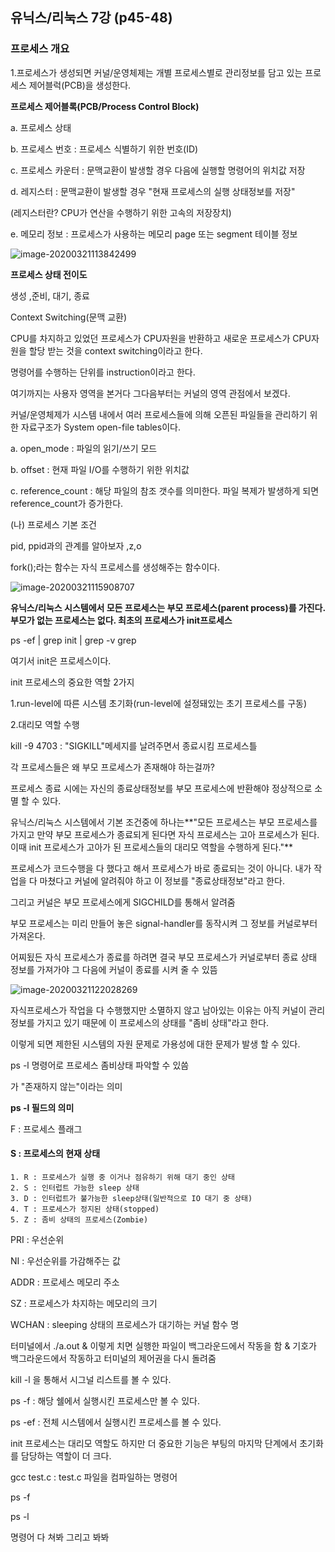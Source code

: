 ## 유닉스/리눅스 7강 (p45-48)

### 프로세스 개요

1.프로세스가 생성되면 커널/운영체제는 개별 프로세스별로 관리정보를 담고 있는 프로세스 제어블럭(PCB)을 생성한다.

**프로세스 제어블록(PCB/Process Control Block)**

a. 프로세스 상태

b. 프로세스 번호 : 프로세스 식별하기 위한 번호(ID)

c. 프로세스 카운터 : 문맥교환이 발생할 경우 다음에 실행할 명령어의 위치값 저장

d. 레지스터 : 문맥교환이 발생할 경우 "현재 프로세스의 실행 상태정보를 저장"

(레지스터란? CPU가 연산을 수행하기 위한 고속의 저장장치)

e. 메모리 정보 :  프로세스가 사용하는 메모리 page 또는 segment 테이블 정보

![image-20200321113842499](C:\Users\KAUstar\AppData\Roaming\Typora\typora-user-images\image-20200321113842499.png)

**프로세스 상태 전이도**

생성 ,준비, 대기, 종료





Context Switching(문맥 교환)

CPU를 차지하고 있었던 프로세스가 CPU자원을 반환하고 새로운 프로세스가 CPU자원을 할당 받는 것을 context switching이라고 한다.



명령어를 수행하는 단위를 instruction이라고 한다.

여기까지는 사용자 영역을 본거다 그다음부터는 커널의 영역 관점에서 보겠다.



커널/운영체제가 시스템 내에서 여러 프로세스들에 의해 오픈된 파일들을 관리하기 위한 자료구조가 System open-file tables이다.

a. open_mode : 파일의 읽기/쓰기 모드

b. offset : 현재 파일 I/O를 수행하기 위한 위치값

c. reference_count : 해당 파일의 참조 갯수를 의미한다. 파일 복제가 발생하게 되면 reference_count가 증가한다.



(나) 프로세스 기본 조건

pid, ppid과의 관계를 알아보자 ,z,o

fork();라는 함수는 자식 프로세스를 생성해주는 함수이다.

 ![image-20200321115908707](C:\Users\KAUstar\AppData\Roaming\Typora\typora-user-images\image-20200321115908707.png)



**유닉스/리눅스 시스템에서 모든 프로세스는 부모 프로세스(parent process)를 가진다. 부모가 없는 프로세스는 없다. 최초의 프로세스가 init프로세스** 

ps -ef | grep init | grep -v grep

여기서 init은 프로세스이다.

init 프로세스의 중요한 역할 2가지

1.run-level에 따른 시스템 초기화(run-level에 설정돼있는 초기 프로세스를 구동)

2.대리모 역할 수행





kill -9 4703 : "SIGKILL"메세지를 날려주면서 종료시킴 프로세스틀



각 프로세스들은 왜 부모 프로세스가 존재해야 하는걸까?

프로세스 종료 시에는 자신의 종료상태정보를 부모 프로세스에 반환해야 정상적으로 소멸 할 수 있다.



유닉스/리눅스 시스템에서 기본 조건중에 하나는**"모든 프로세스는 부모 프로세스를 가지고 만약 부모 프로세스가 종료되게 된다면 자식 프로세스는 고아 프로세스가 된다. 이때 init 프로세스가 고아가 된 프로세스들의 대리모 역할을 수행하게 된다."**





프로세스가 코드수행을 다 했다고 해서 프로세스가 바로 종료되는 것이 아니다. 내가 작업을 다 마쳤다고 커널에 알려줘야 하고 이 정보를 "종료상태정보"라고 한다.

그리고 커널은 부모 프로세스에게 SIGCHILD를 통해서 알려줌

부모 프로세스는 미리 만들어 놓은 signal-handler를 동작시켜 그 정보를 커널로부터 가져온다.

어찌됬든 자식 프로세스가 종료를 하려면 결국 부모 프로세스가 커널로부터 종료 상태 정보를 가져가야 그 다음에 커널이 종료를 시켜 줄 수 있뜸

![image-20200321122028269](C:\Users\KAUstar\AppData\Roaming\Typora\typora-user-images\image-20200321122028269.png)



자식프로세스가 작업을 다 수행했지만 소멸하지 않고 남아있는 이유는 아직 커널이 관리 정보를 가지고 있기 때문에 이 프로세스의 상태를 "좀비 상태"라고 한다.

이렇게 되면 제한된 시스템의 자원 문제로 가용성에 대한 문제가 발생 할 수 있다.



ps -l 명령어로 프로세스 좀비상태 파악할 수 있씀

<defunct>가 "존재하지 않는"이라는 의미



**ps -l 필드의 의미**

F : 프로세스 플래그

#### S : 프로세스의 현재 상태

	1. R : 프로세스가 실행 중 이거나 점유하기 위해 대기 중인 상태
 	2. S : 인터럽트 가능한 sleep 상태
 	3. D : 인터럽트가 불가능한 sleep상태(일반적으로 IO 대기 중 상태)
 	4. T : 프로세스가 정지된 상태(stopped)
 	5. Z : 좀비 상태의 프로세스(Zombie)



PRI : 우선순위

NI : 우선순위를 가감해주는 값

ADDR : 프로세스 메모리 주소

SZ : 프로세스가 차지하는 메모리의 크기

WCHAN : sleeping 상태의 프로세스가 대기하는 커널 함수 명





터미널에서 ./a.out & 이렇게 치면 실행한 파일이 백그라운드에서 작동을 함 & 기호가 백그라운드에서 작동하고 터미널의 제어권을 다시 돌려줌



kill -l 을 통해서 시그널 리스트를 볼 수 있다.



ps -f : 해당 쉘에서 실행시킨 프로세스만 볼 수 있다.

ps -ef : 전체 시스템에서 실행시킨 프로세스를 볼 수 있다.



init 프로세스는 대리모 역할도 하지만 더 중요한 기능은 부팅의 마지막 단계에서 초기화를 담당하는 역할이 더 크다.



gcc test.c : test.c 파일을 컴파일하는 명령어



ps -f

ps -l

명령어 다 쳐봐 그리고 봐봐